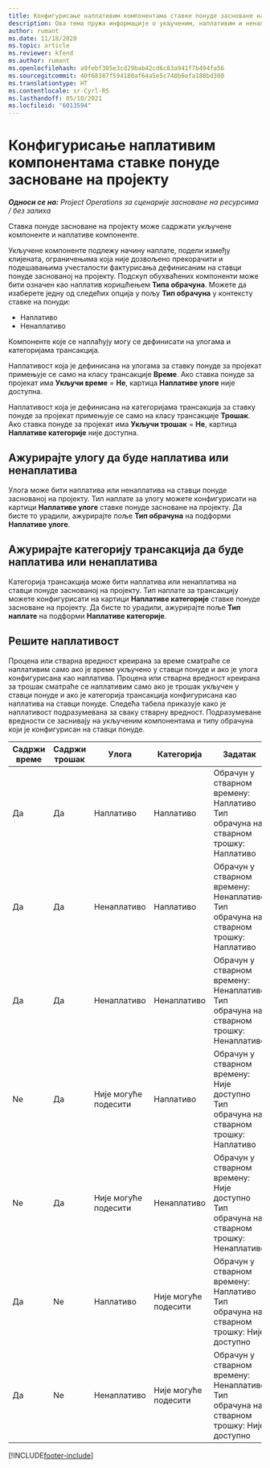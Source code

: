 ```yaml
---
title: Конфигурисање наплативим компонентама ставке понуде засноване на пројекту
description: Ова тема пружа информације о укљученим, наплативим и ненаплативим компонентама на ставкама понуда заснованих на пројекту.
author: rumant
ms.date: 11/18/2020
ms.topic: article
ms.reviewer: kfend
ms.author: rumant
ms.openlocfilehash: a9febf305e3cd29bab42cd6c83a941f7b494fa56
ms.sourcegitcommit: 40f68387f594180af64a5e5c748b6efa188bd300
ms.translationtype: HT
ms.contentlocale: sr-Cyrl-RS
ms.lasthandoff: 05/10/2021
ms.locfileid: "6013594"
---
```

# <a name="configure-the-chargeable-components-of-a-project-based-quote-line"></a>Конфигурисање наплативим компонентама ставке понуде засноване на пројекту

_**Односи се на:** Project Operations за сценарије засноване на ресурсима / без залиха_

Ставка понуде засноване на пројекту може садржати укључене компоненте и наплативе компоненте.

Укључене компоненте подлежу начину наплате, подели између клијената, ограничењима која није дозвољено прекорачити и подешавањима учесталости фактурисања дефинисаним на ставци понуде заснованој на пројекту.
Подскуп обухваћених компоненти може бити означен као наплатив коришћењем **Типа обрачуна**. Можете да изаберете једну од следећих опција у пољу **Тип обрачуна** у контексту ставке на понуди:

   - Наплативо
   - Ненаплативо

Компоненте које се наплаћују могу се дефинисати на улогама и категоријама трансакција.

Наплативост која је дефинисана на улогама за ставку понуде за пројекат примењује се само на класу трансакције **Време**. Ако ставка понуде за пројекат има **Укључи време** = **Не**, картица **Наплативе улоге** није доступна.

Наплативост која је дефинисана на категоријама трансакција за ставку понуде за пројекат примењује се само на класу трансакције **Трошак**. Ако ставка понуде за пројекат има **Укључи трошак** = **Не**, картица **Наплативе категорије** није доступна.

## <a name="update-a-role-to-be-chargeable-or-non-chargeable"></a>Ажурирајте улогу да буде наплатива или ненаплатива
Улога може бити наплатива или ненаплатива на ставци понуде заснованој на пројекту. Тип наплате за улогу можете конфигурисати на картици **Наплативе улоге** ставке понуде засноване на пројекту. Да бисте то урадили, ажурирајте поље **Тип обрачуна** на подформи **Наплативе улоге**. 

## <a name="update-a-transaction-category-to-be-chargeable-or-non-chargeable"></a>Ажурирајте категорију трансакција да буде наплатива или ненаплатива
Категорија трансакција може бити наплатива или ненаплатива на ставци понуде заснованој на пројекту. Тип наплате за трансакцију можете конфигурисати на картици **Наплативе категорије** ставке понуде засноване на пројекту. Да бисте то урадили, ажурирајте поље **Тип наплате** на подформи **Наплативе категорије**. 

## <a name="resolve-chargeability"></a>Решите наплативост

Процена или стварна вредност креирана за време сматраће се наплативим само ако је време укључено у ставци понуде и ако је улога конфигурисана као наплатива.
Процена или стварна вредност креирана за трошак сматраће се наплативим само ако је трошак укључен у ставци понуде и ако је категорија трансакција конфигурисана као наплатива на ставци понуде. Следећа табела приказује како је наплативост подразумевана за сваку стварну вредност. Подразумеване вредности се заснивају на укљученим компонентама и типу обрачуна који је конфигурисан на ставци понуде.

| Садржи време | Садржи трошак | Улога | Категорија | Задатак |
| --- | --- | --- | --- | --- |
| Да | Да | Наплативо | Наплативо | Обрачун у стварном времену: Наплативо </br>Тип обрачуна на стварном трошку: Наплативо |
| Да | Да | Ненаплативо | Наплативо | Обрачун у стварном времену: Ненаплативо </br>Тип обрачуна на стварном трошку: Наплативо |
| Да | Да | Ненаплативо | Ненаплативо | Обрачун у стварном времену: Ненаплативо </br>Тип обрачуна на стварном трошку: Ненаплативо |
| Ne | Да | Није могуће подесити | Наплативо | Обрачун у стварном времену: Није доступно </br>Тип обрачуна на стварном трошку: Наплативо |
| Ne | Да | Није могуће подесити | Ненаплативо | Обрачун у стварном времену: Није доступно </br>Тип обрачуна на стварном трошку: Ненаплативо |
| Да | Ne | Наплативо | Није могуће подесити | Обрачун у стварном времену: Наплативо </br>Тип обрачуна на стварном трошку: Није доступно |
| Да | Ne | Ненаплативо | Није могуће подесити | Обрачун у стварном времену: Ненаплативо </br> Тип обрачуна на стварном трошку: Није доступно |


[!INCLUDE[footer-include](../includes/footer-banner.md)]